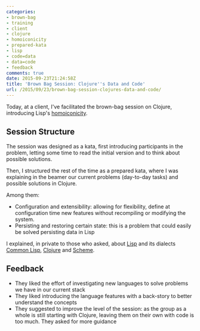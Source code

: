 ```yaml
---
categories:
- brown-bag
- training
- client
- clojure
- homoiconicity
- prepared-kata
- lisp
- code=data
- data=code
- feedback
comments: true
date: 2015-09-23T21:24:58Z
title: 'Brown Bag Session: Clojure''s Data and Code'
url: /2015/09/23/brown-bag-session-clojures-data-and-code/
---
```


Today, at a client, I've facilitated the brown-bag session on Clojure, introducing Lisp's [homoiconicity][wiki-homoiconocity].

## Session Structure

The session was designed as a kata, first introducing participants in the problem, letting some time to read the initial version and to think about possible solutions.

Then, I structured the rest of the time as a prepared kata, where I was explaining in the beamer our current problems (day-to-day tasks) and possible solutions in Clojure.

Among them:

  * Configuration and extensibility: allowing for flexibility, define at configuration time new features without recompiling or modifying the system.
  * Persisting and restoring certain state: this is a problem that could easily be solved persisting data in Lisp

I explained, in private to those who asked, about [Lisp][wiki-lisp] and its dialects [Common Lisp][wiki-common-lisp], [Clojure][wiki-clojure] and [Scheme][wiki-scheme].

## Feedback

  * They liked the effort of investigating new languages to solve problems we have in our current stack
  * They liked introducing the language features with a back-story to better understand the concepts
  * They suggested to improve the level of the session: as the group as a whole is still starting with Clojure, leaving them on their own with code is too much. They asked for more guidance

[wiki-homoiconocity]: https://en.wikipedia.org/wiki/Homoiconicity
[wiki-lisp]: https://en.wikipedia.org/wiki/Lisp_(programming_language)
[wiki-scheme]: https://en.wikipedia.org/wiki/Scheme_(programming_language)
[wiki-common-lisp]: https://en.wikipedia.org/wiki/Common_Lisp
[wiki-clojure]: https://en.wikipedia.org/wiki/Clojure